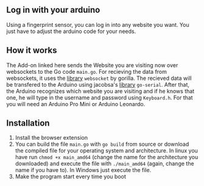 ## Log in with your arduino
Using a fingerprint sensor, you can log in into any website you want. You just have to adjust the arduino code for your needs.

## How it works
The Add-on linked here sends the Website you are visiting now over websockets to the Go code ```main.go```.
For recieving the data from websockets, it uses the [library](https://www.github.com/gorilla/websocket "Link to gorilla's library") ```websocket``` by gorilla.
The recieved data will be transfered to the Arduino using jacobsa's [library](https://www.github.com/jacobsa/go-serial "Link to jacobsa's library")  ```go-serial```.
After that, the Arduino recognizes which website you are visiting and if he knows that one, he will type in the username and password using ```Keyboard.h```.
For that you will need an Arduino Pro Mini or Arduino Leonardo.

## Installation
1. Install the browser extension
2. You can build the file ```main.go``` with ```go build``` from source or download the compiled file for your operating system and architecture.
   In linux you have run ```chmod +x main_amd64``` (change the name for the architecture you downloaded) and execute the file with ```./main_amd64``` (again, change             the name if you have to). In Windows just execute the file.
 3. Make the program start every time you boot
